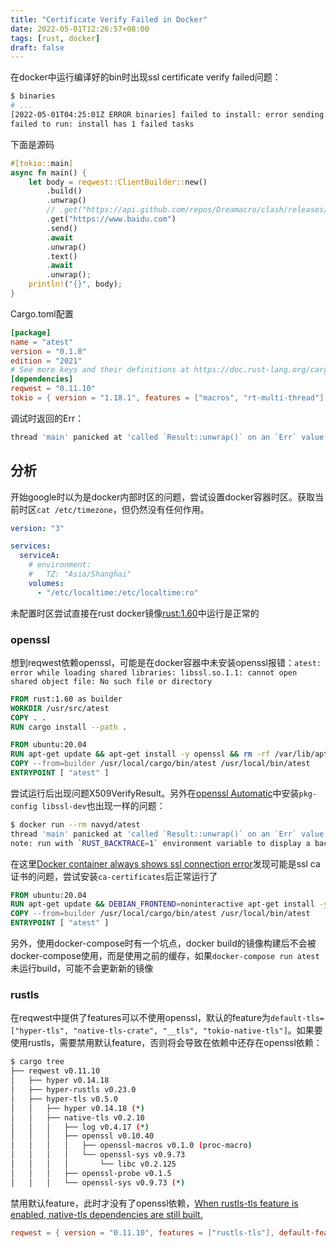 ```yaml
---
title: "Certificate Verify Failed in Docker"
date: 2022-05-01T12:26:57+08:00
tags: [rust, docker]
draft: false
---
```


在docker中运行编译好的bin时出现ssl certificate verify failed问题：

```sh
$ binaries
# ...
[2022-05-01T04:25:01Z ERROR binaries] failed to install: error sending request for url (https://api.github.com/repos/ClementTsang/bottom/releases/latest): error trying to connect: error:1416F086:SSL routines:tls_process_server_certificate:certificate verify failed:../ssl/statem/statem_clnt.c:1913: (unable to get local issuer certificate)
failed to run: install has 1 failed tasks
```

<!--more-->

下面是源码

```rust
#[tokio::main]
async fn main() {
    let body = reqwest::ClientBuilder::new()
        .build()
        .unwrap()
        // .get("https://api.github.com/repos/Dreamacro/clash/releases/latest")
        .get("https://www.baidu.com")
        .send()
        .await
        .unwrap()
        .text()
        .await
        .unwrap();
    println!("{}", body);
}
```

Cargo.toml配置

```toml
[package]
name = "atest"
version = "0.1.0"
edition = "2021"
# See more keys and their definitions at https://doc.rust-lang.org/cargo/reference/manifest.html
[dependencies]
reqwest = "0.11.10"
tokio = { version = "1.18.1", features = ["macros", "rt-multi-thread"] }
```

调试时返回的Err：

```sh
thread 'main' panicked at 'called `Result::unwrap()` on an `Err` value: reqwest::Error { kind: Request, url: Url { scheme: "https", cannot_be_a_base: false, username: "", password: None, host: Some(Domain("www.baidu.com")), port: None, path: "/", query: None, fragment: None }, source: hyper::Error(Connect, Ssl(Error { code: ErrorCode(1), cause: Some(Ssl(ErrorStack([Error { code: 337047686, library: "SSL routines", function: "tls_process_server_certificate", reason: "certificate verify failed", file: "../ssl/statem/statem_clnt.c", line: 1913 }]))) }, X509VerifyResult { code: 20, error: "unable to get local issuer certificate" })) }', src/main.rs:55:6
```

## 分析

开始google时以为是docker内部时区的问题，尝试设置docker容器时区。获取当前时区`cat /etc/timezone`，但仍然没有任何作用。

```yaml
version: "3"

services:
  serviceA:
    # environment:
    #   TZ: "Asia/Shanghai"
    volumes:
      - "/etc/localtime:/etc/localtime:ro"
```

未配置时区尝试直接在rust docker镜像[rust:1.60](https://hub.docker.com/_/rust/)中运行是正常的

### openssl

想到reqwest依赖openssl，可能是在docker容器中未安装openssl报错：`atest: error while loading shared libraries: libssl.so.1.1: cannot open shared object file: No such file or directory`

```dockerfile
FROM rust:1.60 as builder
WORKDIR /usr/src/atest
COPY . .
RUN cargo install --path .

FROM ubuntu:20.04
RUN apt-get update && apt-get install -y openssl && rm -rf /var/lib/apt/lists/*
COPY --from=builder /usr/local/cargo/bin/atest /usr/local/bin/atest
ENTRYPOINT [ "atest" ]
```

尝试运行后出现问题X509VerifyResult。另外在[openssl Automatic](https://docs.rs/openssl/0.10.40/openssl/index.html#automatic)中安装`pkg-config libssl-dev`也出现一样的问题：

```sh
$ docker run --rm navyd/atest
thread 'main' panicked at 'called `Result::unwrap()` on an `Err` value: reqwest::Error { kind: Request, url: Url { scheme: "https", cannot_be_a_base: false, username: "", password: None, host: Some(Domain("www.baidu.com")), port: None, path: "/", query: None, fragment: None }, source: hyper::Error(Connect, Ssl(Error { code: ErrorCode(1), cause: Some(Ssl(ErrorStack([Error { code: 337047686, library: "SSL routines", function: "tls_process_server_certificate", reason: "certificate verify failed", file: "../ssl/statem/statem_clnt.c", line: 1913 }]))) }, X509VerifyResult { code: 20, error: "unable to get local issuer certificate" })) }', src/main.rs:10:10
note: run with `RUST_BACKTRACE=1` environment variable to display a backtrace
```

在这里[Docker container always shows ssl connection error](https://stackoverflow.com/questions/48946036/docker-container-always-shows-ssl-connection-error)发现可能是ssl ca证书的问题，尝试安装`ca-certificates`后正常运行了

```dockerfile
FROM ubuntu:20.04
RUN apt-get update && DEBIAN_FRONTEND=noninteractive apt-get install -y openssl ca-certificates && rm -rf /var/lib/apt/lists/*
COPY --from=builder /usr/local/cargo/bin/atest /usr/local/bin/atest
ENTRYPOINT [ "atest" ]
```

另外，使用docker-compose时有一个坑点，docker build的镜像构建后不会被docker-compose使用，而是使用之前的缓存，如果`docker-compose run atest`未运行build，可能不会更新新的镜像

### rustls

在reqwest中提供了features可以不使用openssl，默认的feature为`default-tls=["hyper-tls", "native-tls-crate", "__tls", "tokio-native-tls"]`。如果要使用rustls，需要禁用默认feature，否则将会导致在依赖中还存在openssl依赖：

```sh
$ cargo tree
├── reqwest v0.11.10
│   ├── hyper v0.14.18
│   ├── hyper-rustls v0.23.0
│   ├── hyper-tls v0.5.0
│   │   ├── hyper v0.14.18 (*)
│   │   ├── native-tls v0.2.10
│   │   │   ├── log v0.4.17 (*)
│   │   │   ├── openssl v0.10.40
│   │   │   │   ├── openssl-macros v0.1.0 (proc-macro)
│   │   │   │   └── openssl-sys v0.9.73
│   │   │   │       └── libc v0.2.125
│   │   │   ├── openssl-probe v0.1.5
│   │   │   └── openssl-sys v0.9.73 (*)
```

禁用默认feature，此时才没有了openssl依赖，[When rustls-tls feature is enabled, native-tls dependencies are still built.](https://github.com/seanmonstar/reqwest/issues/1099#issuecomment-739417517)

```toml
reqwest = { version = "0.11.10", features = ["rustls-tls"], default-features = false }
```

